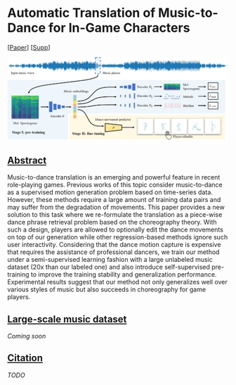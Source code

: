 # Automatic Translation of Music-to-Dance for In-Game Characters

[[Paper](TODO)] [[Supp](pdfs/supp.pdf)]

<img src="images/pipeline.jpg" width="600px" alt="pipline" />

## <u>Abstract</u>

Music-to-dance translation is an emerging and powerful feature in recent role-playing games. Previous works of this topic consider music-to-dance as a supervised motion generation problem based on time-series data. However, these methods require a large amount of training data pairs and may suffer from the degradation of movements. This paper provides a new solution to this task where we re-formulate the translation as a piece-wise dance phrase retrieval problem based on the choreography theory. With such a design, players are allowed to optionally edit the dance movements on top of our generation while other regression-based methods ignore such user interactivity. Considering that the dance motion capture is expensive that requires the assistance of professional dancers, we train our method under a semi-supervised learning fashion with a large unlabeled music dataset (20x than our labeled one) and also introduce self-supervised pre-training to improve the training stability and generalization performance. Experimental results suggest that our method not only generalizes well over various styles of music but also succeeds in choreography for game players.

## <u>Large-scale music dataset</u>

*Coming soon*

## <u>Citation</u>

*TODO*